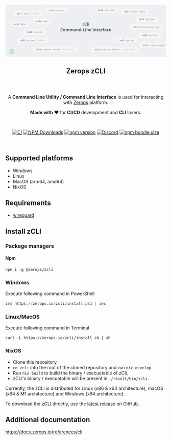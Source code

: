 ![Zerops](https://github.com/zeropsio/recipe-shared-assets/blob/main/covers/svg/cover-zcli.svg)

<h2 align="center">
   Zerops zCLI
  <br/>
  <br/>
</h2>

<p align="center">
  <br/>
   A <b>Command Line Utility / Command Line Interface</b> is used for interacting with <a href="https://zerops.io/">Zerops</a> platform.
  <br/>
</p> 

<p align="center">
<b>Made with</b> ❤️ for <b>CI/CD</b> development and <b>CLI</b> lovers.
<br/>
</p>

<br />

<div align="center">

[![CI](https://github.com/zeropsio/zcli/actions/workflows/main.yml/badge.svg)](https://github.com/zeropsio/zcli/actions/workflows/ci.yml)
[![NPM Downloads](https://img.shields.io/npm/d18m/%40zerops%2Fzcli)](https://www.npmjs.com/package/@zerops/zcli)
[![npm version](https://badge.fury.io/js/@zerops%2Fzcli.svg)](https://badge.fury.io/js/@zerops%2Fzcli)
[![Discord](https://img.shields.io/discord/735781031147208777)](https://discord.gg/xxzmJSDKPT)
[![npm bundle size](https://img.shields.io/bundlephobia/min/%40zerops%2Fzcli)](https://www.npmjs.com/package/@zerops/zcli)

</div>

<br/>

## Supported platforms

* Windows
* Linux
* MacOS (arm64, amd64)
* NixOS

## Requirements

* [wireguard](https://www.wireguard.com)



## Install zCLI

### Package managers

#### Npm
```
npm i -g @zerops/zcli
```

### Windows
Execute following command in PowerShell
```powershell
irm https://zerops.io/zcli/install.ps1 | iex
```

### Linux/MacOS
Execute following command in Terminal
```shell
curl -L https://zerops.io/zcli/install.sh | sh
```

### NixOS

- Clone this repository
- `cd zcli` into the root of the cloned repository and run `nix develop`.
- Run `nix build` to build the binary / execuetable of zCli.
- zCLI's binary / execuetable will be present in `./result/bin/zcli`.

Currently, the zCLI is distributed for Linux (x86 & x64 architecture), macOS (x64 & M1 architecture) and Windows (x64 architecture).

To download the zCLI directly, use the [latest release](https://github.com/zeropsio/zcli/releases/latest/) on GitHub.

## Additional documentation

https://docs.zerops.io/references/cli
